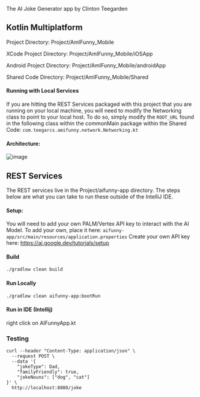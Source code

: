 The AI Joke Generator app by Clinton Teegarden
## Kotlin Multiplatform 
Project Directory: Project/AmIFunny_Mobile

XCode Project Directory: Project/AmIFunny_Mobile/iOSApp

Android Project Directory: Project/AmIFunny_Mobile/androidApp

Shared Code Directory: Project/AmIFunny_Mobile/Shared

#### Running with Local Services
If you are hitting the REST Services packaged with this project that you are running on your local machine, you will need to modify the Networking class to point to your local host. To do so, simply modify the `ROOT_URL` found in the following class within the commonMain package within the Shared Code: `com.teegarcs.amifunny.network.Networking.kt`

#### Architecture: 
![image](https://github.com/teegarcs/AmIFunny/assets/1863002/a9b986f8-b1f8-4266-bdfc-2b35ae57a5c9)

## REST Services
The REST services live in the Project/aifunny-app directory. The steps below are what you can take to run these outside of the IntelliJ IDE. 
#### Setup:
You will need to add your own PALM/Vertex API key to interact with the AI Model. To add your own, place it here: `aifunny-app/src/main/resources/application.properties`
Create your own API key here: https://ai.google.dev/tutorials/setup
#### Build
```bash
./gradlew clean build
```

#### Run Locally

```bash
./gradlew clean aifunny-app:bootRun
```

#### Run in IDE (Intellij)
right click on AIFunnyApp.kt

### Testing
```
curl --header "Content-Type: application/json" \
  --request POST \
  --data '{
    "jokeType": Dad, 
    "familyFriendly": true,
    "jokeNouns": ["dog", "cat"]
}' \
  http://localhost:8080/joke
```
